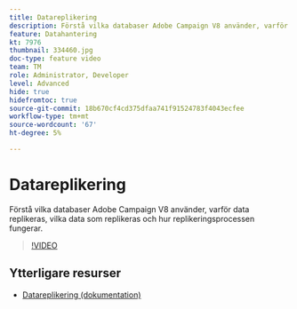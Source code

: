 ```yaml
---
title: Datareplikering
description: Förstå vilka databaser Adobe Campaign V8 använder, varför data replikeras, vilka data som replikeras och hur replikeringsprocessen fungerar.
feature: Datahantering
kt: 7976
thumbnail: 334460.jpg
doc-type: feature video
team: TM
role: Administrator, Developer
level: Advanced
hide: true
hidefromtoc: true
source-git-commit: 18b670cf4cd375dfaa741f91524783f4043ecfee
workflow-type: tm+mt
source-wordcount: '67'
ht-degree: 5%

---
```


# Datareplikering

Förstå vilka databaser Adobe Campaign V8 använder, varför data replikeras, vilka data som replikeras och hur replikeringsprocessen fungerar.

>[!VIDEO](https://video.tv.adobe.com/v/334460?quality=12)

## Ytterligare resurser

* [Datareplikering (dokumentation)](https://experienceleague.adobe.com/docs/campaign/campaign-v8/config/replication.html?lang=en#data-replication)
